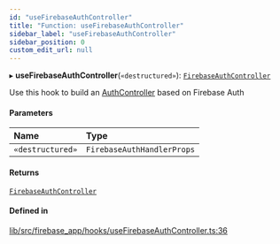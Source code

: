 ```yaml
---
id: "useFirebaseAuthController"
title: "Function: useFirebaseAuthController"
sidebar_label: "useFirebaseAuthController"
sidebar_position: 0
custom_edit_url: null
---
```


▸ **useFirebaseAuthController**(`«destructured»`): [`FirebaseAuthController`](../types/FirebaseAuthController.md)

Use this hook to build an [AuthController](../types/AuthController.md) based on Firebase Auth

#### Parameters

| Name | Type |
| :------ | :------ |
| `«destructured»` | `FirebaseAuthHandlerProps` |

#### Returns

[`FirebaseAuthController`](../types/FirebaseAuthController.md)

#### Defined in

[lib/src/firebase_app/hooks/useFirebaseAuthController.ts:36](https://github.com/FireCMSco/firecms/blob/b01ca637/lib/src/firebase_app/hooks/useFirebaseAuthController.ts#L36)
